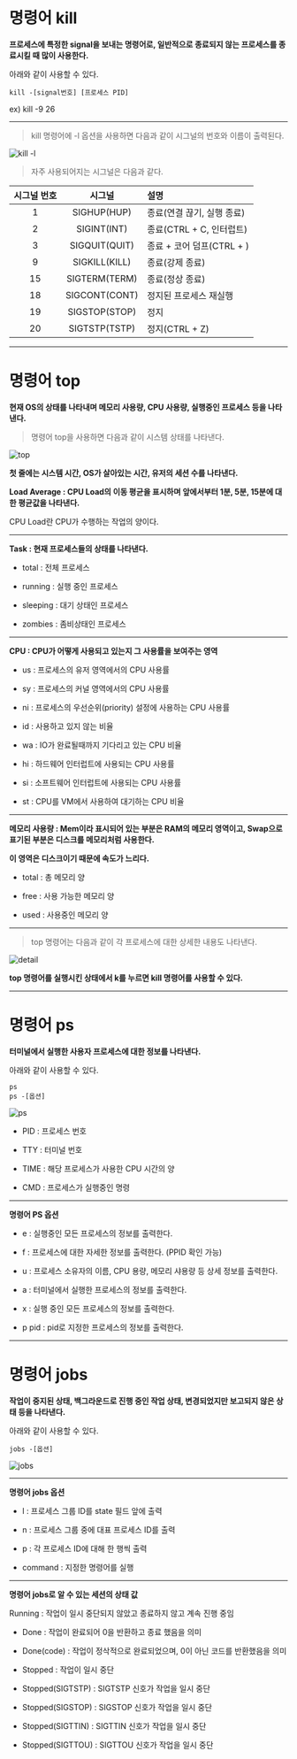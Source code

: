 # 명령어 kill

**프로세스에 특정한 signal을 보내는 명령어로, 일반적으로 종료되지 않는 프로세스를 종료시킬 때 많이 사용한다.**

아래와 같이 사용할 수 있다.

` kill -[signal번호] [프로세스 PID] `

ex) kill -9 26
***

>kill 명령어에 -l 옵션을 사용하면 다음과 같이 시그널의 번호와 이름이 출력된다.

![kill -l](https://user-images.githubusercontent.com/104710548/172044510-dde23c34-cd85-42d7-b2a1-40393ce14fd9.png)

>자주 사용되어지는 시그널은 다음과 같다.

|시그널 번호|시그널|설명|
|:---:|:----:|:--------------------|
|1|SIGHUP(HUP)|종료(연결 끊기, 실행 종료)|
|2|SIGINT(INT)|종료(CTRL + C, 인터럽트)|
|3|SIGQUIT(QUIT)|종료 + 코어 덤프(CTRL + \)|
|9|SIGKILL(KILL)|종료(강제 종료)|
|15|SIGTERM(TERM)|종료(정상 종료)|
|18|SIGCONT(CONT)|정지된 프로세스 재실행|
|19|SIGSTOP(STOP)|정지|
|20|SIGTSTP(TSTP)|정지(CTRL + Z)|


***
# 명령어 top
**현재 OS의 상태를 나타내며 메모리 사용량, CPU 사용량, 실행중인 프로세스 등을 나타낸다.**

>명령어 top을 사용하면 다음과 같이 시스템 상태를 나타낸다.

![top](https://user-images.githubusercontent.com/104710548/172045891-464df0c4-a865-40a5-9298-77efa8bfe9b7.png)

**첫 줄에는 시스템 시간, OS가 살아있는 시간, 유저의 세션 수를 나타낸다.**

**Load Average : CPU Load의 이동 평균을 표시하며 앞에서부터 1분, 5분, 15분에 대한 평균값을 나타낸다.**

CPU Load란 CPU가 수행하는 작업의 양이다.

---
**Task : 현재 프로세스들의 상태를 나타낸다.**

* total : 전체 프로세스

* running : 실행 중인 프로세스

* sleeping : 대기 상태인 프로세스

* zombies : 좀비상태인 프로세스

---
**CPU : CPU가 어떻게 사용되고 있는지 그 사용률을 보여주는 영역**

* us : 프로세스의 유저 영역에서의 CPU 사용률

* sy : 프로세스의 커널 영역에서의 CPU 사용률

* ni : 프로세스의 우선순위(priority) 설정에 사용하는 CPU 사용률

* id : 사용하고 있지 않는 비율

* wa : IO가 완료될때까지 기다리고 있는 CPU 비율

* hi : 하드웨어 인터럽트에 사용되는 CPU 사용률

* si : 소프트웨어 인터럽트에 사용되는 CPU 사용률

* st : CPU를 VM에서 사용하여 대기하는 CPU 비율

---
**메모리 사용량 : Mem이라 표시되어 있는 부분은 RAM의 메모리 영역이고, Swap으로 표기된 부분은 디스크를 메모리처럼 사용한다.**

**이 영역은 디스크이기 때문에 속도가 느리다.**

* total : 총 메모리 양

* free : 사용 가능한 메모리 양

* used : 사용중인 메모리 양

***
>top 명령어는 다음과 같이 각 프로세스에 대한 상세한 내용도 나타낸다.

![detail](https://user-images.githubusercontent.com/104710548/172046147-6300412f-fe0f-41ad-9e80-e1c64f836b74.png)

**top 명령어를 실행시킨 상태에서 k를 누르면 kill 명령어를 사용할 수 있다.**
***
# 명령어 ps
**터미널에서 실행한 사용자 프로세스에 대한 정보를 나타낸다.**

아래와 같이 사용할 수 있다.

```
ps
ps -[옵션]
```

![ps](https://user-images.githubusercontent.com/104710548/172046337-d60fc99e-815a-474e-870c-dfd600d2cb28.png)

* PID : 프로세스 번호

* TTY : 터미널 번호

* TIME : 해당 프로세스가 사용한 CPU 시간의 양

* CMD : 프로세스가 실행중인 명령

***
**명령어 PS 옵션**

* e : 실행중인 모든 프로세스의 정보를 출력한다.

* f : 프로세스에 대한 자세한 정보를 출력한다. (PPID 확인 가능)

* u : 프로세스 소유자의 이름, CPU 용량, 메모리 샤용량 등 상세 정보를 출력한다.

* a : 터미널에서 실행한 프로세스의 정보를 출력한다.

* x : 실행 중인 모든 프로세스의 정보를 출력한다.

* p pid : pid로 지정한 프로세스의 정보를 출력한다.
***
# 명령어 jobs
**작업이 중지된 상태, 백그라운드로 진행 중인 작업 상태, 변경되었지만 보고되지 않은 상태 등을 나타낸다.**

아래와 같이 사용할 수 있다.

`jobs -[옵션]`

![jobs](https://user-images.githubusercontent.com/104710548/172049085-17677f13-9927-449e-8bd8-14d072e109a4.png)

***
**명령어 jobs 옵션**

* l : 프로세스 그룹 ID를 state 필드 앞에 출력

* n : 프로세스 그룹 중에 대표 프로세스 ID를 출력

* p : 각 프로세스 ID에 대해 한 행씩 출력

* command : 지정한 명령어를 실행

***

**명령어 jobs로 알 수 있는 세션의 상태 값**

Running : 작업이 일시 중단되지 않았고 종료하지 않고 계속 진행 중임

* Done : 작업이 완료되어 0을 반환하고 종료 했음을 의미

* Done(code) : 작업이 정삭적으로 완료되었으며, 0이 아닌 코드를 반환했음을 의미

* Stopped : 작업이 일시 중단

* Stopped(SIGTSTP) : SIGTSTP 신호가 작업을 일시 중단

* Stopped(SIGSTOP) : SIGSTOP 신호가 작업을 일시 중단

* Stopped(SIGTTIN) : SIGTTIN 신호가 작업을 일시 중단

* Stopped(SIGTTOU) : SIGTTOU 신호가 작업을 일시 중단
